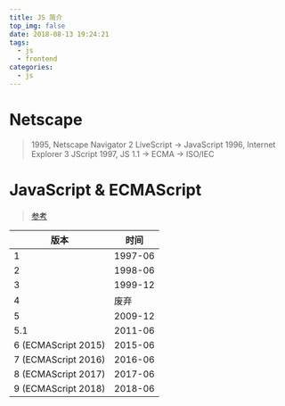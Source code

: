 ```yaml
---
title: JS 简介
top_img: false
date: 2018-08-13 19:24:21
tags:
  - js
  - frontend
categories:
  - js
---
```


# Netscape

> 1995, Netscape Navigator 2 LiveScript -> JavaScript
> 1996, Internet Explorer 3 JScript
> 1997, JS 1.1 -> ECMA -> ISO/IEC

# JavaScript & ECMAScript

> [参考](https://www.w3schools.com/js/js_versions.asp)

| 版本                | 时间    |
| -                   | -       |
| 1                   | 1997-06 |
| 2                   | 1998-06 |
| 3                   | 1999-12 |
| 4                   | 废弃    |
| 5                   | 2009-12 |
| 5.1                 | 2011-06 |
| 6 (ECMAScript 2015) | 2015-06 |
| 7 (ECMAScript 2016) | 2016-06 |
| 8 (ECMAScript 2017) | 2017-06 |
| 9 (ECMAScript 2018) | 2018-06 |
